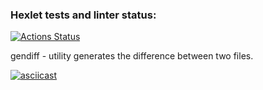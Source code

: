 ### Hexlet tests and linter status:
[![Actions Status](https://github.com/Anna-Sed/frontend-project-46/actions/workflows/hexlet-check.yml/badge.svg)](https://github.com/Anna-Sed/frontend-project-46/actions)

gendiff - utility generates the difference between two files.

[![asciicast](https://asciinema.org/a/pbEboP2WQlEbkcoPX8D4OIYpD.svg)](https://asciinema.org/a/pbEboP2WQlEbkcoPX8D4OIYpD)